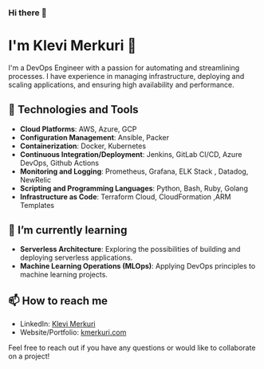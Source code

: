 ### Hi there 👋

# I'm Klevi Merkuri 👋

I'm a DevOps Engineer with a passion for automating and streamlining processes. I have experience in managing infrastructure, deploying and scaling applications, and ensuring high availability and performance.

## 🔧 Technologies and Tools

- **Cloud Platforms**: AWS, Azure, GCP
- **Configuration Management**: Ansible, Packer
- **Containerization**: Docker, Kubernetes
- **Continuous Integration/Deployment**: Jenkins, GitLab CI/CD, Azure DevOps, Github Actions
- **Monitoring and Logging**: Prometheus, Grafana, ELK Stack , Datadog, NewRelic
- **Scripting and Programming Languages**: Python, Bash, Ruby, Golang
- **Infrastructure as Code**: Terraform Cloud, CloudFormation ,ARM Templates

## 🌱 I’m currently learning

- **Serverless Architecture**: Exploring the possibilities of building and deploying serverless applications.
- **Machine Learning Operations (MLOps)**: Applying DevOps principles to machine learning projects.


## 📫 How to reach me

- LinkedIn: [Klevi Merkuri](https://www.linkedin.com/in/klevi-m-798224162)
- Website/Portfolio: [kmerkuri.com](https://www.kmerkuri.com)

Feel free to reach out if you have any questions or would like to collaborate on a project!

